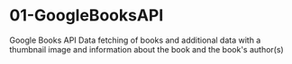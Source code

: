 # 01-GoogleBooksAPI
Google Books API Data fetching of books and additional data with a thumbnail image and information about the book and the book's author(s)
